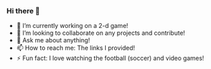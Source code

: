 ### Hi there 👋

- 🔭 I’m currently working on a 2-d game!
- 👯 I’m looking to collaborate on any projects and contribute! 
- 💬 Ask me about anything!
- 📫 How to reach me: The links I provided!
- ⚡ Fun fact: I love watching the football (soccer) and video games!
